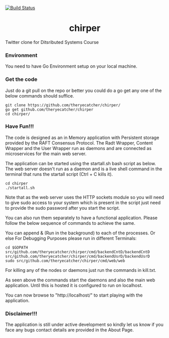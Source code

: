 [![Build Status](https://www.travis-ci.com/theryecatcher/chirper.svg?token=shEHxWnqj4LyQxYpERrT&branch=master)](https://www.travis-ci.com/theryecatcher/chirper)

<h1 align="center">chirper</h1>
Twitter clone for Ditsributed Systems Course

### Environment
You need to have Go Environment setup on your local machine.

### Get the code
Just do a git pull on the repo or better you could do a go get any one of the below commands should suffice.
```
git clone https://github.com/theryecatcher/chirper/
go get github.com/theryecatcher/chirper
cd chirper/
```

### Have Fun!!!
The code is designed as an in Memory application with Persistent storage provided by the RAFT Consensus Protocol. The Radt Wrapper, Content Wrapper and the User Wrapper run as daemons and are connected as microservices for the main web server. 

The application can be started using the startall.sh bash script as below. The web server doesn't run as a daemon and is a live shell command in the terminal that runs the startall script (Ctrl + C kills it).
```
cd chirper
./startall.sh
```
Note that as the web server uses the HTTP sockets module so you will need to give sudo access to your system which is present in the script just need to provide the sudo password after you start the script.

You can also run them separately to have a functional application. Please follow the below sequence of commands to achieve the same.

You can append & (Run in the background) to each of the processes. Or else For Debugging Purposes please run in different Terminals:
```
cd $GOPATH
src/github.com/theryecatcher/chirper/cmd/backendCntD/backendCntD
src/github.com/theryecatcher/chirper/cmd/backendUsrD/backendUsrD
sudo src/github.com/theryecatcher/chirper/cmd/web/web
```

For killing any of the nodes or daemons just run the commands in kill.txt.

As seen above the commands start the daemons and also the main web application. Until this is hosted it is configured to run on localhost.

You can now browse to "http://localhost/" to start playing with the application.

### Disclaimer!!!
The application is still under active development so kindly let us know if you face any bugs contact details are provided in the About Page.
